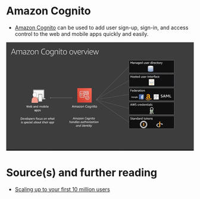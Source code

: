 
# Amazon Cognito
- [Amazon Cognito](https://aws.amazon.com/cognito/) can be used to add user sign-up, sign-in, and access control to the web and mobile apps quickly and easily.

![img.png](../9_OtherServices/assests/amazon_cognito.png)

# Source(s) and further reading
- [Scaling up to your first 10 million users](https://www.youtube.com/watch?v=kKjm4ehYiMs)
